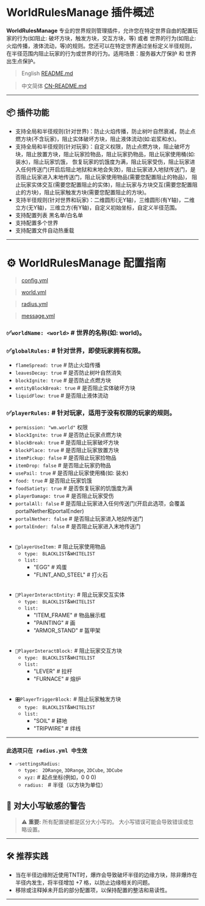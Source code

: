 # WorldRulesManage 插件概述

**WorldRulesManage** 专业的世界规则管理插件，允许您在特定世界自由的配置玩家的行为(如阻止: 破坏方块，触发方块，交互方块，等) 或者 世界的行为(如阻止: 火焰传播，液体流动，等)的规则。您还可以在特定世界通过坐标定义半径规则，在半径范围内阻止玩家的行为或世界的行为。适用场景：服务器大厅保护 和 世界出生点保护。
> English [README.md](./README.md)

> 中文简体 [CN-README.md](./CN-README.md)
---

## 📦 插件功能
- 支持全局和半径规则(针对世界)：防止火焰传播，防止树叶自然衰减，防止点燃方块(不含玩家)，阻止实体破坏方块，阻止液体流动(如:岩浆和水)。
- 支持全局和半径规则(针对玩家)：自定义权限，防止点燃方块，阻止破坏方块，阻止放置方块，阻止玩家捡物品，阻止玩家扔物品，阻止玩家使用桶(如: 装水)，阻止玩家饥饿，
  恢复玩家的饥饿度为满，阻止玩家受伤，阻止玩家进入任何传送门(开启后阻止地狱和末地会失效)，阻止玩家进入地狱传送门，是否阻止玩家进入末地传送门，阻止玩家使用物品(需要您配置阻止的物品)，
  阻止玩家实体交互(需要您配置阻止的实体)，阻止玩家与方块交互(需要您配置阻止的方块)，阻止玩家触发方块(需要您配置阻止的方块)。
- 支持半径规则(针对世界和玩家)：二维圆形(无Y轴)，三维圆形(有Y轴)，二维立方(无Y轴)，三维立方(有Y轴)，自定义初始坐标，自定义半径范围。
- 支持配置列表 黑名单/白名单
- 支持配置多个世界
- 支持配置文件自动热重载

---

# ⚙️ WorldRulesManage 配置指南
> [config.yml](src/main/resources/zh-cn/zh-cn_config.yml)

> [world.yml](src/main/resources/zh-cn/zh-cn_world.yml)

> [radius.yml](src/main/resources/zh-cn/zh-cn_radius.yml)

> [message.yml](src/main/resources/zh-cn/zh-cn_message.yml)
### ✅`worldName: <world>` # 世界的名称(如: world)。
### ✅`globalRules:` # 针对世界，即使玩家拥有权限。
- `flameSpread: true`      # 防止火焰传播
- `leavesDecay: true`      # 是否防止树叶自然消失
- `blockIgnite: true`      # 是否防止点燃方块
- `entityBlockBreak: true` # 是否阻止实体破坏方块
- `liquidFlow: true`       # 是否阻止液体流动

### ✅`playerRules:` # 针对玩家，适用于没有权限的玩家的规则。
- `permission: "wm.world"`  权限
- `blockIgnite: true`      # 是否防止玩家点燃方块
- `blockBreak: true`       # 是否阻止玩家破坏方块
- `blockPlace: true`       # 是否阻止玩家放置方块
- `itemPickup: false`      # 是否阻止玩家捡物品
- `itemDrop: false`        # 是否阻止玩家扔物品
- `usePail: true`          # 是否阻止玩家使用桶(如: 装水)
- `food: true`             # 是否阻止玩家饥饿
- `foodSatiety: true`      # 是否恢复玩家的饥饿度为满
- `playerDamage: true`     # 是否阻止玩家受伤
- `portalAll: false`       # 是否阻止玩家进入任何传送门(开启此选项，会覆盖portalNether和portalEnder)
- `portalNether: false`    # 是否阻止玩家进入地狱传送门
- `portalEnder: false`     # 是否阻止玩家进入末地传送门
######
- `🎯playerUseItem:` # 阻止玩家使用物品
    - `type: ` `BLACKLIST`&`WHITELIST`
    - `list:`
        - "EGG"             # 鸡蛋
        - "FLINT_AND_STEEL" # 打火石
######
- `🧍PlayerInteractEntity:` # 阻止玩家交互实体
    - `type: ` `BLACKLIST`&`WHITELIST`
    - `list:`
        - "ITEM_FRAME"  # 物品展示框
        - "PAINTING"    # 画
        - "ARMOR_STAND" # 盔甲架
######
- `🧱PlayerInteractBlock:` # 阻止玩家交互方块
    - `type: ` `BLACKLIST`&`WHITELIST`
    - `list:`
        - "LEVER"   # 拉杆
        - "FURNACE" # 熔炉
######
- `🎛️PlayerTriggerBlock:` # 阻止玩家触发方块
    - `type: ` `BLACKLIST`&`WHITELIST`
    - `list:`
        - "SOIL"     # 耕地
        - "TRIPWIRE" # 绊线
---
### `此选项只在 radius.yml 中生效`
- `✅settingsRadius:`
    - `type: ` `2DRange`, `3DRange`, `2DCube`, `3DCube`
    - `xyz:`     # 起点坐标(例如，0 0 0)
    - `radius: ` # 半径（以方块为单位）

## 📌 对大小写敏感的警告

> ⚠️ **重要:** 所有配置键都是区分大小写的。 大小写错误可能会导致错误或忽略设置。

---

## 🛠 推荐实践
- 当在半径边缘附近使用TNT时，爆炸会导致破坏半径的边缘方块，除非爆炸在半径内发生，将半径增加 +7 格，以防止边缘相关的问题。
- 移除或注释掉未开启的部分配置项，以保持配置的整洁和易读性。
---
